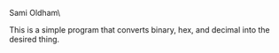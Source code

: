 Sami Oldham\

This is a simple program that converts binary, hex, and decimal into the desired thing.